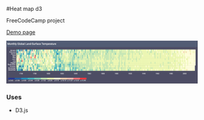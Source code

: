 #Heat map d3

FreeCodeCamp project

[Demo page](http://vadimdez.github.io/heat-map-d3/)

![](https://raw.githubusercontent.com/VadimDez/heat-map-d3/gh-pages/picture.png)

### Uses
- D3.js

